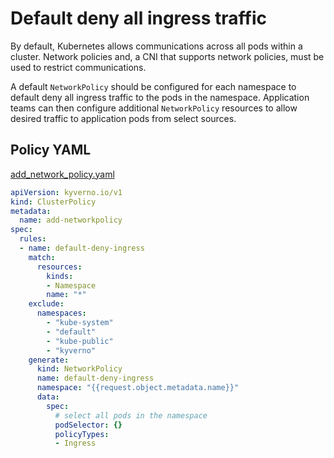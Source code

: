 # Default deny all ingress traffic

By default, Kubernetes allows communications across all pods within a cluster. Network policies and, a CNI that supports network policies, must be used to restrict communications.

A default `NetworkPolicy` should be configured for each namespace to default deny all ingress traffic to the pods in the namespace. Application teams can then configure additional `NetworkPolicy` resources to allow desired traffic to application pods from select sources.

## Policy YAML

[add_network_policy.yaml](best_practices/add_network_policy.yaml)

````yaml
apiVersion: kyverno.io/v1
kind: ClusterPolicy
metadata:
  name: add-networkpolicy
spec:
  rules:
  - name: default-deny-ingress
    match:
      resources:
        kinds:
        - Namespace
        name: "*"
    exclude:
      namespaces:
        - "kube-system"
        - "default"
        - "kube-public"
        - "kyverno"
    generate:
      kind: NetworkPolicy
      name: default-deny-ingress
      namespace: "{{request.object.metadata.name}}"
      data:
        spec:
          # select all pods in the namespace
          podSelector: {}
          policyTypes:
          - Ingress

````
